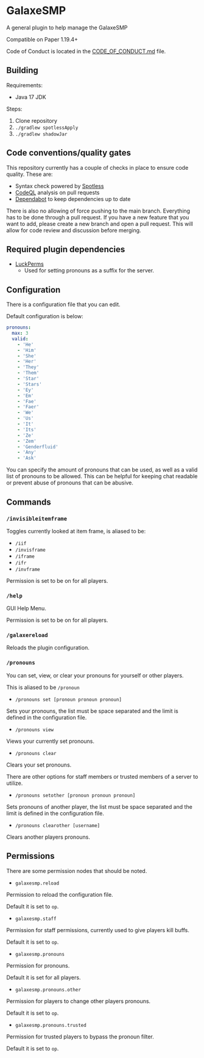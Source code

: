 # GalaxeSMP

A general plugin to help manage the GalaxeSMP

Compatible on Paper 1.19.4+

Code of Conduct is located in the [CODE_OF_CONDUCT.md](CODE_OF_CONDUCT.md) file.

## Building

Requirements:

- Java 17 JDK

Steps:

1. Clone repository
2. `./gradlew spotlessApply`
3. `./gradlew shadowJar`

## Code conventions/quality gates

This repository currently has a couple of checks in place to ensure code quality. These are:

- Syntax check powered by [Spotless](https://github.com/diffplug/spotless)
- [CodeQL](https://codeql.github.com/) analysis on pull requests
- [Dependabot](https://github.com/dependabot) to keep dependencies up to date

There is also no allowing of force pushing to the main branch. Everything has to be done through a pull request. If you have a new feature that you want to add, please create a new branch and open a pull request. This will allow for code review and discussion before merging.

## Required plugin dependencies

- [LuckPerms](https://luckperms.net/)
  - Used for setting pronouns as a suffix for the server.

## Configuration

There is a configuration file that you can edit.

Default configuration is below:

```yml
pronouns:
  max: 3
  valid:
    - 'He'
    - 'Him'
    - 'She'
    - 'Her'
    - 'They'
    - 'Them'
    - 'Star'
    - 'Stars'
    - 'Ey'
    - 'Em'
    - 'Fae'
    - 'Faer'
    - 'We'
    - 'Us'
    - 'It'
    - 'Its'
    - 'Ze'
    - 'Zem'
    - 'Genderfluid'
    - 'Any'
    - 'Ask'
```

You can specify the amount of pronouns that can be used, as well as a valid list of pronouns to be allowed. This can be helpful for keeping chat readable or prevent abuse of pronouns that can be abusive.

## Commands

### `/invisibleitemframe`

Toggles currently looked at item frame, is aliased to be:

* `/iif`  
* `/invisframe`  
* `/iframe`  
* `/ifr`  
* `/invframe`  

Permission is set to be on for all players.

### `/help`

GUI Help Menu.

Permission is set to be on for all players.

### `/galaxereload`

Reloads the plugin configuration.

### `/pronouns`

You can set, view, or clear your pronouns for yourself or other players.

This is aliased to be `/pronoun`

* `/pronouns set [pronoun pronoun pronoun]`

Sets your pronouns, the list must be space separated and the limit is defined in the configuration file.

* `/pronouns view`

Views your currently set pronouns.

* `/pronouns clear`

Clears your set pronouns.

There are other options for staff members or trusted members of a server to utilize.

* `/pronouns setother [pronoun pronoun pronoun]`

Sets pronouns of another player, the list must be space separated and the limit is defined in the configuration file.

* `/pronouns clearother [username]`

Clears another players pronouns.

## Permissions

There are some permission nodes that should be noted.

* `galaxesmp.reload`

Permission to reload the configuration file.

Default it is set to `op`.

* `galaxesmp.staff`

Permission for staff permissions, currently used to give players kill buffs.

Default it is set to `op`.

* `galaxesmp.pronouns`

Permission for pronouns.

Default it is set for all players.

* `galaxesmp.pronouns.other`

Permission for players to change other players pronouns.

Default it is set to `op`.

* `galaxesmp.pronouns.trusted`

Permission for trusted players to bypass the pronoun filter.

Default it is set to `op`.
